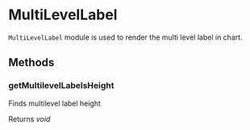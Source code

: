 # MultiLevelLabel

`MultiLevelLabel` module is used to render the multi level label in chart.

## Methods

### getMultilevelLabelsHeight

Finds multilevel label height

Returns *void*
